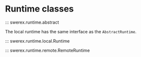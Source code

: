 # Runtime classes

::: swerex.runtime.abstract

The local runtime has the same interface as the `AbstractRuntime`.

::: swerex.runtime.local.Runtime

::: swerex.runtime.remote.RemoteRuntime